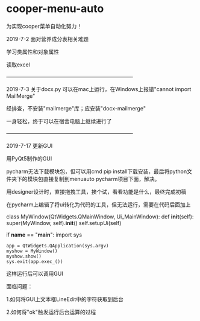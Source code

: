 # cooper-menu-auto
为实现cooper菜单自动化努力！

2019-7-2 面对营养成分表相关难题

学习类属性和对象属性

读取excel

————————————————————————

2019-7-3 关于docx.py 可以在mac上运行，在Windows上报错"cannot import MailMerge"

经排查，不安装"mailmerge"库；应安装"docx-mailmerge"

一身轻松，终于可以在宿舍电脑上继续进行了

————————————————————————

2019-7-17 更新GUI

用PyQt5制作的GUI

pycharm无法下载模块包，但可以用cmd pip install下载安装，最后将python文件夹下的模块包直接复制到menuauto pycharm项目下面，解决。

用designer设计时，直接拖拽工具，挨个试，看看功能是什么，最终完成初稿

在pycharm上编辑了将ui转化为代码的工具，但无法运行，需要在代码后面加上

class MyWindow(QtWidgets.QMainWindow, Ui_MainWindow):
    def __init__(self):
        super(MyWindow, self).__init__()
        self.setupUi(self)


if __name__ == "__main__":
    import sys

    app = QtWidgets.QApplication(sys.argv)
    myshow = MyWindow()
    myshow.show()
    sys.exit(app.exec_())
    
这样运行后可以调用GUI

面临问题：

1.如何将GUI上文本框LineEdit中的字符获取到后台

2.如何将"ok"触发运行后台运算的过程
